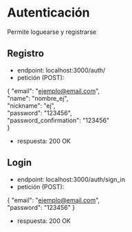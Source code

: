# Autenticación

Permite loguearse y registrarse

## Registro

* endpoint: localhost:3000/auth/
* petición (POST):

{
  "email": "ejemplo@email.com",  
  "name": "nombre_ej",  
  "nickname": "ej",  
  "password": "123456",  
  "password_confirmation": "123456"  
}
* respuesta: 200 OK

## Login

* endpoint: localhost:3000/auth/sign_in
* petición (POST):

{
  "email": "ejemplo@email.com",  
  "password": "123456"
}
* respuesta: 200 OK
